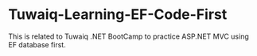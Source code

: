# Tuwaiq-Learning-EF-Code-First
This is related to Tuwaiq .NET BootCamp to practice ASP.NET MVC using EF database first.
